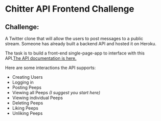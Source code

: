 # Chitter API Frontend Challenge

Challenge:
----------
A Twitter clone that will allow the users to post messages to a public stream. Someone has already built a backend API and hosted it on Heroku.

The task is to build a front-end single-page-app to interface with this API.[The API documentation is here.](https://github.com/makersacademy/chitter_api_backend)

Here are some interactions the API supports:

* Creating Users
* Logging in
* Posting Peeps
* Viewing all Peeps *(I suggest you start here)*
* Viewing individual Peeps
* Deleting Peeps
* Liking Peeps
* Unliking Peeps
